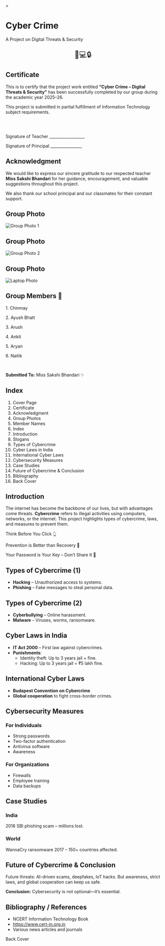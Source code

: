 <!DOCTYPE html>
<html lang="en">
<head>
  <meta charset="UTF-8">
  <title>Cybercrime Project File</title>
 >
</head>
<body>

  <!-- Page 1: Cover -->
  <div class="page">
    <h1 class="title">Cyber Crime</h1>
    <p class="subtitle">A Project on Digital Threats & Security</p>
    <p style="text-align:center; font-size:24px;">📱💻🔒</p>
  </div>

  <!-- Page 2: Certificate -->
  <div class="page">
    <h2>Certificate</h2>
    <p>This is to certify that the project work entitled <b>“Cyber Crime – Digital Threats & Security”</b> has been successfully completed by our group during the academic year 2025–26.</p>
    <p>This project is submitted in partial fulfillment of Information Technology subject requirements.</p>
    <br><br>
    <p>Signature of Teacher __________________</p>
    <p>Signature of Principal ________________</p>
  </div>

  <!-- Page 3: Acknowledgment -->
  <div class="page">
    <h2>Acknowledgment</h2>
    <p>We would like to express our sincere gratitude to our respected teacher <b>Miss Sakshi Bhandari</b> for her guidance, encouragement, and valuable suggestions throughout this project.</p>
    <p>We also thank our school principal and our classmates for their constant support.</p>
  </div>

  <!-- Page 4–6: Group Photos -->
  <div class="page">
    <h2>Group Photo</h2>
    <img src="89328561-e713-49cd-a2a8-70bc690e3d2d.png" alt="Group Photo 1">
  </div>

  <div class="page">
    <h2>Group Photo</h2>
    <img src="31818636-25e1-44df-8f24-0adc9c59e3fb.png" alt="Group Photo 2">
  </div>

  <div class="page">
    <h2>Group Photo</h2>
    <img src="aa1445d8-f517-47af-aafc-d1047d424872.png" alt="Laptop Photo">
  </div>

  <!-- Page 7: Member Names -->
  <div class="page">
    <h2>Group Members 👥</h2>
    <div class="list">
      <p>1. Chinmay</p>
      <p>2. Ayush Bhatt</p>
      <p>3. Arush</p>
      <p>4. Ankit</p>
      <p>5. Aryan</p>
      <p>6. Naitik</p>
    </div>
    <br>
    <p><b>Submitted To:</b> Miss Sakshi Bhandari ✨</p>
  </div>

  <!-- Page 8: Index -->
  <div class="page">
    <h2>Index</h2>
    <ol>
      <li>Cover Page</li>
      <li>Certificate</li>
      <li>Acknowledgment</li>
      <li>Group Photos</li>
      <li>Member Names</li>
      <li>Index</li>
      <li>Introduction</li>
      <li>Slogans</li>
      <li>Types of Cybercrime</li>
      <li>Cyber Laws in India</li>
      <li>International Cyber Laws</li>
      <li>Cybersecurity Measures</li>
      <li>Case Studies</li>
      <li>Future of Cybercrime & Conclusion</li>
      <li>Bibliography</li>
      <li>Back Cover</li>
    </ol>
  </div>

  <!-- Page 9: Introduction -->
  <div class="page">
    <h2>Introduction</h2>
    <p>The internet has become the backbone of our lives, but with advantages come threats. <b>Cybercrime</b> refers to illegal activities using computers, networks, or the internet. This project highlights types of cybercrime, laws, and measures to prevent them.</p>
  </div>

  <!-- Page 10–12: Slogans -->
  <div class="page"><p class="slogan">Think Before You Click 👆</p></div>
  <div class="page"><p class="slogan">Prevention is Better than Recovery 🔐</p></div>
  <div class="page"><p class="slogan">Your Password is Your Key – Don’t Share It 🔑</p></div>

  <!-- Page 13: Types of Cybercrime (1) -->
  <div class="page">
    <h2>Types of Cybercrime (1)</h2>
    <ul class="list">
      <li><b>Hacking</b> – Unauthorized access to systems.</li>
      <li><b>Phishing</b> – Fake messages to steal personal data.</li>
    </ul>
  </div>

  <!-- Page 14: Types of Cybercrime (2) -->
  <div class="page">
    <h2>Types of Cybercrime (2)</h2>
    <ul class="list">
      <li><b>Cyberbullying</b> – Online harassment.</li>
      <li><b>Malware</b> – Viruses, worms, ransomware.</li>
    </ul>
  </div>

  <!-- Page 15: Cyber Laws in India -->
  <div class="page">
    <h2>Cyber Laws in India</h2>
    <ul class="list">
      <li><b>IT Act 2000</b> – First law against cybercrimes.</li>
      <li><b>Punishments</b>:
        <ul>
          <li>Identity theft: Up to 3 years jail + fine.</li>
          <li>Hacking: Up to 3 years jail + ₹5 lakh fine.</li>
        </ul>
      </li>
    </ul>
  </div>

  <!-- Page 16: International Cyber Laws -->
  <div class="page">
    <h2>International Cyber Laws</h2>
    <ul class="list">
      <li><b>Budapest Convention on Cybercrime</b></li>
      <li><b>Global cooperation</b> to fight cross-border crimes.</li>
    </ul>
  </div>

  <!-- Page 17: Cybersecurity Measures -->
  <div class="page">
    <h2>Cybersecurity Measures</h2>
    <h3>For Individuals</h3>
    <ul class="list">
      <li>Strong passwords</li>
      <li>Two-factor authentication</li>
      <li>Antivirus software</li>
      <li>Awareness</li>
    </ul>
    <h3>For Organizations</h3>
    <ul class="list">
      <li>Firewalls</li>
      <li>Employee training</li>
      <li>Data backups</li>
    </ul>
  </div>

  <!-- Page 18: Case Studies -->
  <div class="page">
    <h2>Case Studies</h2>
    <h3>India</h3>
    <p>2016 SBI phishing scam – millions lost.</p>
    <h3>World</h3>
    <p>WannaCry ransomware 2017 – 150+ countries affected.</p>
  </div>

  <!-- Page 19: Future & Conclusion -->
  <div class="page">
    <h2>Future of Cybercrime & Conclusion</h2>
    <p>Future threats: AI-driven scams, deepfakes, IoT hacks.  
    But awareness, strict laws, and global cooperation can keep us safe.</p>
    <p><b>Conclusion:</b> Cybersecurity is not optional—it’s essential.</p>
  </div>

  <!-- Page 20: Bibliography & Back Cover -->
  <div class="page">
    <h2>Bibliography / References</h2>
    <ul class="list">
      <li>NCERT Information Technology Book</li>
      <li><a href="https://www.cert-in.org.in" target="_blank">https://www.cert-in.org.in</a></li>
      <li>Various news articles and journals</li>
    </ul>
    <div class="footer">Back Cover</div>
  </div>
  <script>
    const canvas = document.getElementById("matrixCanvas");
    const ctx = canvas.getContext("2d");

  
</body>
</html>
